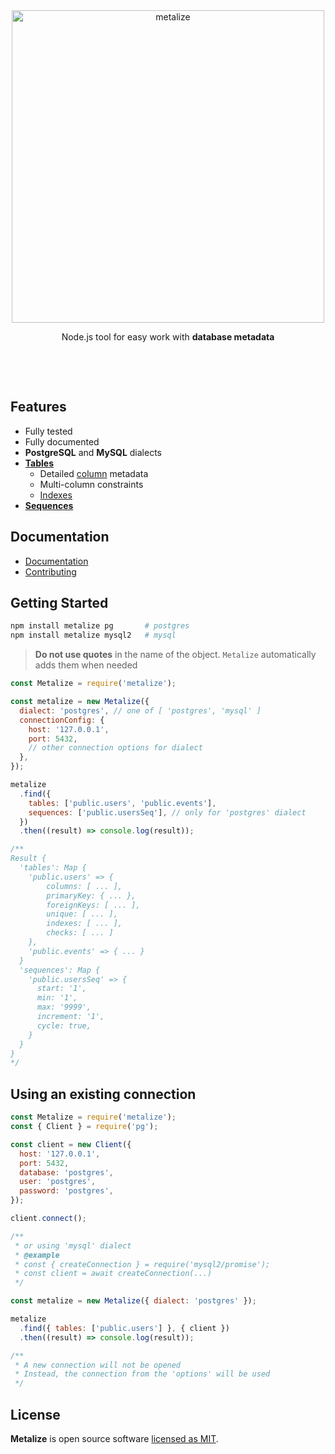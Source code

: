 <br/>
<br/>

<p align='center'>
  <img src='https://multum.github.io/metalize/logo.svg' alt='metalize' width='500px'>
</p>
<p align='center'>Node.js tool for easy work with <strong>database metadata</strong></p>

<p align='center'>
  <img src='https://github.com/multum/metalize/workflows/Lint%20and%20test/badge.svg' alt=''/>
  <a href='https://github.com/multum/metalize/blob/master/LICENSE'><img src='https://img.shields.io/npm/l/metalize.svg?style=flat' alt=''></a>
  <a href='https://www.npmjs.com/package/metalize'><img src='https://img.shields.io/npm/v/metalize.svg?style=flat' alt=''></a>
  <img src='https://img.shields.io/codecov/c/github/multum/metalize.svg?style=flat' alt=''>
</p>

<br/>

## Features

- Fully tested
- Fully documented
- **PostgreSQL** and **MySQL** dialects
- [**Tables**](https://multum.github.io/metalize/#/metadata/table)
  - Detailed [column](https://multum.github.io/metalize/#/metadata/column) metadata
  - Multi-column constraints
  - [Indexes](https://multum.github.io/metalize/#/metadata/index)
- [**Sequences**](https://multum.github.io/metalize/#/metadata/sequence)

## Documentation

- [Documentation](https://multum.github.io/metalize/#/)
- [Contributing](https://github.com/multum/metalize/blob/master/CONTRIBUTING.md)

## Getting Started

```bash
npm install metalize pg       # postgres
npm install metalize mysql2   # mysql
```

> **Do not use quotes** in the name of the object. `Metalize` automatically adds them when needed

```javascript
const Metalize = require('metalize');

const metalize = new Metalize({
  dialect: 'postgres', // one of [ 'postgres', 'mysql' ]
  connectionConfig: {
    host: '127.0.0.1',
    port: 5432,
    // other connection options for dialect
  },
});

metalize
  .find({
    tables: ['public.users', 'public.events'],
    sequences: ['public.usersSeq'], // only for 'postgres' dialect
  })
  .then((result) => console.log(result));

/**
Result {
  'tables': Map {
    'public.users' => {
        columns: [ ... ],
        primaryKey: { ... },
        foreignKeys: [ ... ],
        unique: [ ... ],
        indexes: [ ... ],
        checks: [ ... ]
    },
    'public.events' => { ... }
  }
  'sequences': Map {
    'public.usersSeq' => {
      start: '1',
      min: '1',
      max: '9999',
      increment: '1',
      cycle: true,
    }
  }
}
*/
```

## Using an existing connection

```javascript
const Metalize = require('metalize');
const { Client } = require('pg');

const client = new Client({
  host: '127.0.0.1',
  port: 5432,
  database: 'postgres',
  user: 'postgres',
  password: 'postgres',
});

client.connect();

/**
 * or using 'mysql' dialect
 * @example
 * const { createConnection } = require('mysql2/promise');
 * const client = await createConnection(...)
 */

const metalize = new Metalize({ dialect: 'postgres' });

metalize
  .find({ tables: ['public.users'] }, { client })
  .then((result) => console.log(result));

/**
 * A new connection will not be opened
 * Instead, the connection from the 'options' will be used
 */
```

## License

**Metalize** is open source software [licensed as MIT](https://github.com/multum/metalize/blob/master/LICENSE).
